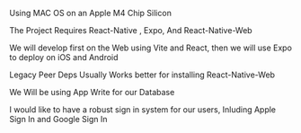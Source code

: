Using MAC OS on an Apple M4 Chip Silicon

The Project Requires React-Native , Expo, And React-Native-Web

We will develop first on the Web using Vite and React, then we will use Expo to deploy on iOS and Android

Legacy Peer Deps Usually Works better for installing React-Native-Web   

We Will be using App Write for our Database

I would like to have a robust sign in system for our users, Inluding Apple Sign In and Google Sign In